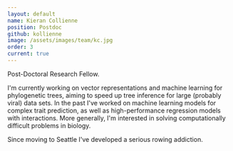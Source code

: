 ```yaml
---
layout: default
name: Kieran Collienne
position: Postdoc
github: kollienne
image: /assets/images/team/kc.jpg
order: 3
current: true
---
```


Post-Doctoral Research Fellow.

I'm currently working on vector representations and machine learning for phylogenetic trees, aiming to speed up tree inference for large (probably viral) data sets.
In the past I've worked on machine learning models for complex trait prediction, as well as high-performance regression models with interactions.
More generally, I'm interested in solving computationally difficult problems in biology.

Since moving to Seattle I've developed a serious rowing addiction.
